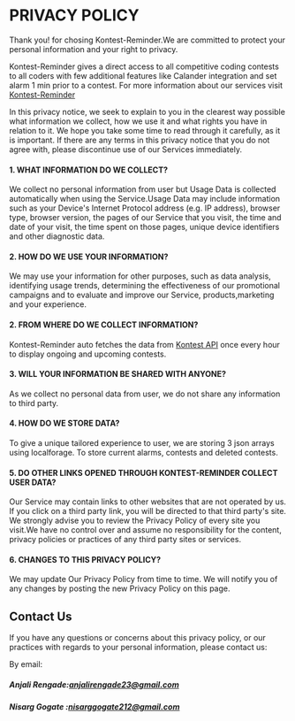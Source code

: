 # PRIVACY POLICY
Thank you! for chosing Kontest-Reminder.We are committed to protect your personal information and your right to privacy.  

Kontest-Reminder gives a direct access to all competitive coding contests to all coders with few additional features like Calander integration and set alarm 1 min prior to a contest. 
For more information about our services visit [Kontest-Reminder](https://nisarg0.github.io/Kontest-Reminder/)

In this privacy notice, we seek to explain to you in the clearest way possible what information we collect, how we use it and what rights you have in relation to it. We hope you take some time to read through it carefully, as it is important. If there are any terms in this privacy notice that you do not agree with, please discontinue use of our Services immediately.

#### 1. WHAT INFORMATION DO WE COLLECT?
We collect no personal information from user but Usage Data is collected automatically when using the Service.Usage Data may include information such as your Device's Internet Protocol address (e.g. IP address), browser type, browser version, the pages of our Service that you visit, the time and date of your visit, the time spent on those pages, unique device identifiers and other diagnostic data. 

#### 2. HOW DO WE USE YOUR INFORMATION?
We may use your information for other purposes, such as data analysis, identifying usage trends, determining the effectiveness of our promotional campaigns and to evaluate and improve our Service, products,marketing and your experience.

#### 2. FROM WHERE DO WE COLLECT INFORMATION?
Kontest-Reminder auto fetches the data from [Kontest API](https://www.kontests.net/) once every hour to display ongoing and upcoming contests.

#### 3. WILL YOUR INFORMATION BE SHARED WITH ANYONE?
As we collect no personal data from user, we do not share any information to third party.

#### 4. HOW DO WE STORE DATA?
To give a unique tailored experience to user, we are storing 3 json arrays using localforage. To store current alarms, contests and deleted contests.

#### 5. DO OTHER LINKS OPENED THROUGH KONTEST-REMINDER COLLECT USER DATA?
Our Service may contain links to other websites that are not operated by us. If you click on a third party link, you will be directed to that third party's site. We strongly advise you to review the Privacy Policy of every site you visit.We have no control over and assume no responsibility for the content, privacy policies or practices of any third party sites or services.

#### 6. CHANGES TO THIS PRIVACY POLICY?
We may update Our Privacy Policy from time to time. We will notify you of any changes by posting the new Privacy Policy on this page.

## Contact Us
If you have any questions or concerns about this privacy policy, or our practices with regards to your personal information, please contact us:

By email: 
##### Anjali Rengade:[anjalirengade23@gmail.com](anjalirengade23@gmail.com )
##### Nisarg Gogate :[nisarggogate212@gmail.com](nisarggogate212@gmail.com)




